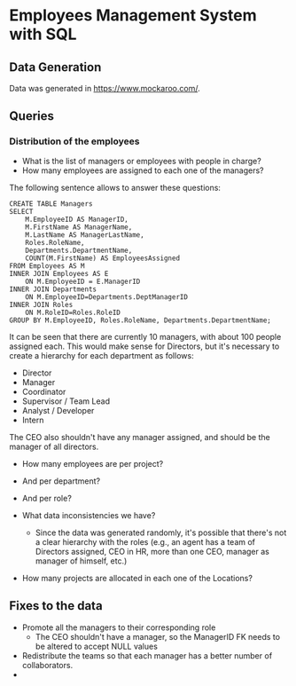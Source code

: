 # Employees Management System with SQL

## 

## Data Generation

Data was generated in https://www.mockaroo.com/.

## Queries

### Distribution of the employees

- What is the list of managers or employees with people in charge?
- How many employees are assigned to each one of the managers?

The following sentence allows to answer these questions:
```
CREATE TABLE Managers
SELECT
    M.EmployeeID AS ManagerID,
    M.FirstName AS ManagerName,
    M.LastName AS ManagerLastName,
    Roles.RoleName,
    Departments.DepartmentName,
    COUNT(M.FirstName) AS EmployeesAssigned
FROM Employees AS M
INNER JOIN Employees AS E
    ON M.EmployeeID = E.ManagerID
INNER JOIN Departments
    ON M.EmployeeID=Departments.DeptManagerID
INNER JOIN Roles
    ON M.RoleID=Roles.RoleID
GROUP BY M.EmployeeID, Roles.RoleName, Departments.DepartmentName;
```

It can be seen that there are currently 10 managers, with about 100 people assigned each. This would make sense for Directors, but it's necessary to create a hierarchy for each department as follows:

- Director
- Manager
- Coordinator
- Supervisor / Team Lead
- Analyst / Developer
- Intern

The CEO also shouldn't have any manager assigned, and should be the manager of all directors.

- How many employees are per project?

- And per department?

- And per role?

- What data inconsistencies we have?
    - Since the data was generated randomly, it's possible that there's not a clear hierarchy with the roles (e.g., an agent has a team of Directors assigned, CEO in HR, more than one CEO, manager as manager of himself, etc.)
- How many projects are allocated in each one of the Locations?

## Fixes to the data
- Promote all the managers to their corresponding role
    - The CEO shouldn't have a manager, so the ManagerID FK needs to be altered to accept NULL values
- Redistribute the teams so that each manager has a better number of collaborators.
- 